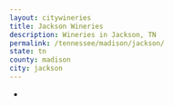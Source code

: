 ```yaml
---
layout: citywineries
title: Jackson Wineries
description: Wineries in Jackson, TN
permalink: /tennessee/madison/jackson/
state: tn
county: madison
city: jackson
---
```

-
